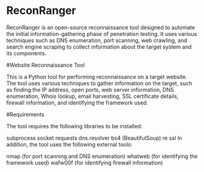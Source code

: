 # ReconRanger
ReconRanger is an open-source reconnaissance tool designed to automate the initial information-gathering phase of penetration testing. It uses various techniques such as DNS enumeration, port scanning, web crawling, and search engine scraping to collect information about the target system and its components.

#Website Reconnaissance Tool

This is a Python tool for performing reconnaissance on a target website. The tool uses various techniques to gather information on the target, such as finding the IP address, open ports, web server information, DNS enumeration, Whois lookup, email harvesting, SSL certificate details, firewall information, and identifying the framework used.

#Requirements

The tool requires the following libraries to be installed:

subprocess
socket
requests
dns.resolver
bs4 (BeautifulSoup)
re
ssl
In addition, the tool uses the following external tools:

nmap (for port scanning and DNS enumeration)
whatweb (for identifying the framework used)
wafw00f (for identifying firewall information)
